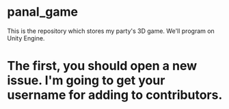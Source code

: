 # panal_game
This is the repository which stores my party's 3D game. We'll program on Unity Engine.

# The first, you should open a new issue. I'm going to get your username for adding to contributors.
